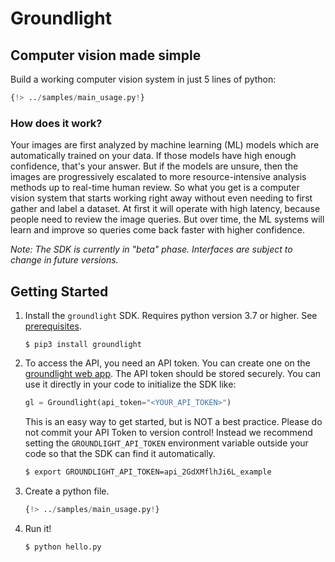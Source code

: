 # Groundlight

## Computer vision made simple

Build a working computer vision system in just 5 lines of python:

```python
{!> ../samples/main_usage.py!}
```

### How does it work?

Your images are first analyzed by machine learning (ML) models which are automatically trained on your data. If those models have high enough confidence, that's your answer. But if the models are unsure, then the images are progressively escalated to more resource-intensive analysis methods up to real-time human review. So what you get is a computer vision system that starts working right away without even needing to first gather and label a dataset. At first it will operate with high latency, because people need to review the image queries. But over time, the ML systems will learn and improve so queries come back faster with higher confidence.

_Note: The SDK is currently in "beta" phase. Interfaces are subject to change in future versions._

## Getting Started

1.  Install the `groundlight` SDK. Requires python version 3.7 or higher. See [prerequisites](#Prerequisites).

    ```shell
    $ pip3 install groundlight
    ```

1.  To access the API, you need an API token. You can create one on the
    [groundlight web app](https://app.groundlight.ai/reef/my-account/api-tokens). The API token
    should be stored securely. You can use it directly in your code to initialize the SDK like:

    ```python
    gl = Groundlight(api_token="<YOUR_API_TOKEN>")
    ```

    This is an easy way to get started, but is NOT a best practice. Please do not commit your API Token to version control! Instead we recommend setting the `GROUNDLIGHT_API_TOKEN` environment variable outside your code so that the SDK can find it automatically.

    ```bash
    $ export GROUNDLIGHT_API_TOKEN=api_2GdXMflhJi6L_example
    ```

1.  Create a python file.

    ```python title="hello.py"
    {!> ../samples/main_usage.py!}
    ```

1.  Run it!

    ```shell
    $ python hello.py
    ```
